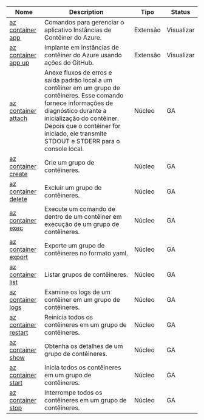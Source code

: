 |Nome|Description|Tipo|Status|
|---|---|---|---|
|[az container app](https://learn.microsoft.com/pt-br/cli/azure/container/app?view=azure-cli-latest)|Comandos para gerenciar o aplicativo Instâncias de Contêiner do Azure.|Extensão|Visualizar|
|[az container app up](https://learn.microsoft.com/pt-br/cli/azure/container/app?view=azure-cli-latest#az-container-app-up)|Implante em instâncias de contêiner do Azure usando ações do GitHub.|Extensão|Visualizar|
|[az container attach](https://learn.microsoft.com/pt-br/cli/azure/container?view=azure-cli-latest#az-container-attach)|Anexe fluxos de erros e saída padrão local a um contêiner em um grupo de contêineres. Esse comando fornece informações de diagnóstico durante a inicialização do contêiner. Depois que o contêiner for iniciado, ele transmite STDOUT e STDERR para o console local.|Núcleo|GA|
|[az container create](https://learn.microsoft.com/pt-br/cli/azure/container?view=azure-cli-latest#az-container-create)|Crie um grupo de contêineres.|Núcleo|GA|
|[az container delete](https://learn.microsoft.com/pt-br/cli/azure/container?view=azure-cli-latest#az-container-delete)|Excluir um grupo de contêineres.|Núcleo|GA|
|[az container exec](https://learn.microsoft.com/pt-br/cli/azure/container?view=azure-cli-latest#az-container-exec)|Execute um comando de dentro de um contêiner em execução de um grupo de contêineres.|Núcleo|GA|
|[az container export](https://learn.microsoft.com/pt-br/cli/azure/container?view=azure-cli-latest#az-container-export)|Exporte um grupo de contêineres no formato yaml.|Núcleo|GA|
|[az container list](https://learn.microsoft.com/pt-br/cli/azure/container?view=azure-cli-latest#az-container-list)|Listar grupos de contêineres.|Núcleo|GA|
|[az container logs](https://learn.microsoft.com/pt-br/cli/azure/container?view=azure-cli-latest#az-container-logs)|Examine os logs de um contêiner em um grupo de contêineres.|Núcleo|GA|
|[az container restart](https://learn.microsoft.com/pt-br/cli/azure/container?view=azure-cli-latest#az-container-restart)|Reinicia todos os contêineres em um grupo de contêineres.|Núcleo|GA|
|[az container show](https://learn.microsoft.com/pt-br/cli/azure/container?view=azure-cli-latest#az-container-show)|Obtenha os detalhes de um grupo de contêineres.|Núcleo|GA|
|[az container start](https://learn.microsoft.com/pt-br/cli/azure/container?view=azure-cli-latest#az-container-start)|Inicia todos os contêineres em um grupo de contêineres.|Núcleo|GA|
|[az container stop](https://learn.microsoft.com/pt-br/cli/azure/container?view=azure-cli-latest#az-container-stop)|Interrompe todos os contêineres em um grupo de contêineres.|Núcleo|GA|
